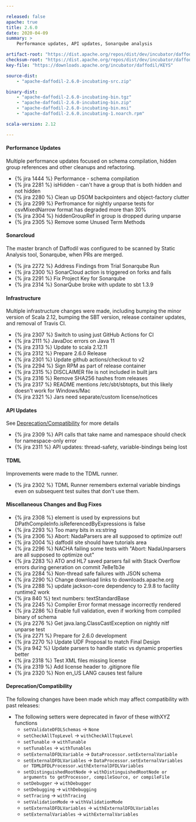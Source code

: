 ```yaml
---

released: false
apache: true
title: 2.6.0
date: 2020-04-09
summary: >
    Performance updates, API updates, Sonarqube analysis

artifact-root: "https://dist.apache.org/repos/dist/dev/incubator/daffodil/2.6.0-rc2/"
checksum-root: "https://dist.apache.org/repos/dist/dev/incubator/daffodil/2.6.0-rc2/"
key-file: "https://downloads.apache.org/incubator/daffodil/KEYS"

source-dist:
    - "apache-daffodil-2.6.0-incubating-src.zip"

binary-dist:
    - "apache-daffodil-2.6.0-incubating-bin.tgz"
    - "apache-daffodil-2.6.0-incubating-bin.zip"
    - "apache-daffodil-2.6.0-incubating-bin.msi"
    - "apache-daffodil-2.6.0.incubating-1.noarch.rpm"

scala-version: 2.12

---
```


#### Performance Updates

Multiple performance updates focused on schema compilation, hidden group references and other cleanups and refactoring.

* {% jira 1444 %} Performance - schema compilation
* {% jira 2281 %} isHidden - can't have a group that is both hidden and not hidden
* {% jira 2280 %} Clean up DSOM backpointers and object-factory clutter 
* {% jira 2299 %} Perfromance for nightly unparse tests for csvMixedNarrow format has degraded more than 30%
* {% jira 2304 %} hiddenGroupRef in group is dropped during unparse
* {% jira 2305 %} Remove some Unused Term Methods

#### Sonarcloud

The master branch of Daffodil was configured to be scanned by Static Analysis tool, Sonarqube, when PRs are merged.

* {% jira 2272 %} Address Findings from Trial Sonarqube Run
* {% jira 2300 %} SonarCloud action is triggered on forks and fails
* {% jira 2291 %} Fix Project Key for Sonarqube
* {% jira 2314 %} SonarQube broke with update to sbt 1.3.9

#### Infrastructure

Multiple infrastructure changes were made, including bumping the minor version of Scala 2.12, bumping the SBT version, release container updates, and removal of Travis CI.

* {% jira 2307 %} Switch to using just GitHub Actions for CI
* {% jira 2111 %} JavaDoc errors on Java 11
* {% jira 2313 %} Update to scala 2.12.11 
* {% jira 2312 %} Prepare 2.6.0 Release
* {% jira 2301 %} Update github actions/checkout to v2
* {% jira 2294 %} Sign RPM as part of release container
* {% jira 2315 %} DISCLAIMER file is not included in built jars
* {% jira 2316 %} Remove SHA256 hashes from releases
* {% jira 2317 %} README mentions /etc/sbt/sbtopts, but this likely doesn't work for Windows/Mac
* {% jira 2321 %} Jars need separate/custom license/notices

#### API Updates

See [Deprecation/Compatibility](#DeprecationCompatibility) for more details

* {% jira 2309 %} API calls that take name and namespace should check for namespace-only error
* {% jira 2311 %} API updates: thread-safety, variable-bindings being lost

#### TDML

Improvements were made to the TDML runner.

* {% jira 2302 %} TDML Runner remembers external variable bindings even on subsequent test suites that don't use them.

#### Miscellaneous Changes and Bug Fixes

* {% jira 2308 %} element is used by expressions but DPathCompileInfo.isReferencedByExpressions is false
* {% jira 2293 %} Too many bits in xs:string
* {% jira 2306 %} Abort: NadaParsers are all supposed to optimize out!
* {% jira 2004 %} daffodil site should have tutorials area
* {% jira 2296 %} NACHA failing some tests with "Abort: NadaUnparsers are all supposed to optimize out"
* {% jira 2283 %} ATO and HL7 saved parsers fail with Stack Overflow errors during generation on commit 7e8e1b3e
* {% jira 2284 %} Non-thread safe failures with JSON schema
* {% jira 2290 %} Change download links to downloads.apache.org
* {% jira 2288 %} update jackson-core dependency to 2.9.8 to facility runtime2 work
* {% jira 840 %} text numbers: textStandardBase
* {% jira 2245 %} Compiler Error format message incorrectly rendered
* {% jira 2286 %} Enable full validation, even if working from compiled binary of schema
* {% jira 2276 %} Get java.lang.ClassCastException on nightly nitf unparse test
* {% jira 2271 %} Prepare for 2.6.0 development
* {% jira 2270 %} Update UDF Proposal to match Final Design
* {% jira 942 %} Update parsers to handle static vs dynamic properties better
* {% jira 2318 %} Test XML files missing license
* {% jira 2319 %} Add license header to .gitignore file
* {% jira 2320 %} Non en_US LANG causes test failure

#### Deprecation/Compatibility

The following changes have been made which may affect compatibility with past releases:

* The following setters were deprecated in favor of these withXYZ functions
    * ``setValidateDFDLSchemas`` -> ``None``
    * ``setCheckAllTopLevel`` -> ``withCheckAllTopLevel``
    * ``setTunable`` -> ``withTunable``
    * ``setTunables`` -> ``withTunables``
    * ``setExternalDFDLVariable`` -> ``DataProcessor.setExternalVariable``
    * ``setExternalDFDLVariables`` -> ``DataProcessor.setExternalVariables or TDMLDFDLProcessor.withExternalDFDLVariables``
    * ``setDistinguishedRootNode`` -> ``withDistinguishedRootNode or arguments to getProcessor, compileSource, or compileFile``
    * ``setDebugger`` -> ``withDebugger``
    * ``setDebugging`` -> ``withDebugging``
    * ``setTracing`` -> ``withTracing``
    * ``setValidationMode`` -> ``withValidationMode``
    * ``setExternalDFDLVariables`` -> ``withExternalDFDLVariables``
    * ``setExternalVariables`` -> ``withExternalVariables``